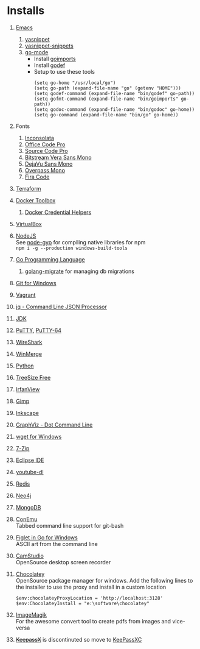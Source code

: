 # Installs #

1. [Emacs](https://sourceforge.net/projects/emacsbinw64/)
   1. [yasnippet](https://github.com/joaotavora/yasnippet)
   2. [yasnippet-snippets](https://github.com/AndreaCrotti/yasnippet-snippets)
   3. [go-mode](https://github.com/dominikh/go-mode.el)
       - Install [goimports](https://github.com/bradfitz/goimports)
       - Install [godef](github.com/rogpeppe/godef)
       - Setup to use these tools
         ``` elisp
         (setq go-home "/usr/local/go")
         (setq go-path (expand-file-name "go" (getenv "HOME")))
         (setq godef-command (expand-file-name "bin/godef" go-path))
         (setq gofmt-command (expand-file-name "bin/goimports" go-path))
         (setq godoc-command (expand-file-name "bin/godoc" go-home))
         (setq go-command (expand-file-name "bin/go" go-home))

         ```
2. Fonts
   1. [Inconsolata](http://www.levien.com/type/myfonts/inconsolata.html)
   2. [Office Code Pro](https://github.com/nathco/Office-Code-Pro)
   3. [Source Code Pro](http://adobe-fonts.github.io/source-code-pro/)
   4. [Bitstream Vera Sans Mono](http://www.dafont.com/bitstream-vera-mono.font)
   5. [DejaVu Sans Mono](http://dejavu-fonts.org/wiki/Main_Page)
   6. [Overpass Mono](http://overpassfont.org/)
   7. [Fira Code](https://github.com/tonsky/FiraCode)
3. [Terraform](https://terraform.io)
4. [Docker Toolbox](https://www.docker.com/docker-toolbox)
   1. [Docker Credential Helpers](https://github.com/docker/docker-credential-helpers)
5. [VirtualBox](https://www.virtualbox.org/wiki/Downloads)
6. [NodeJS](https://nodejs.org/en/download/)  
   See [node-gyp](https://github.com/nodejs/node-gyp) for compiling native libraries for npm  
   `npm i -g --production windows-build-tools`
7. [Go Programming Language](https://golang.org/dl/)
   1. [golang-migrate](https://github.com/golang-migrate/migrate) for managing db migrations
8. [Git for Windows](https://git-scm.com/download/)
9. [Vagrant](http://vagrantup.com/)
10. [jq - Command Line JSON Processor](https://stedolan.github.io/jq/)
11. [JDK](http://www.oracle.com/technetwork/java/javase/downloads/jdk8-downloads-2133151.html)
12. [PuTTY](http://www.putty.org/), [PuTTY-64](https://blog.splunk.net/64bit-putty/)
13. [WireShark](https://www.wireshark.org/#download)
14. [WinMerge](http://winmerge.org/downloads/?lang=en)
15. [Python](https://www.python.org/downloads/)
16. [TreeSize Free](http://www.jam-software.com/treesize_free/)
17. [IrfanView](http://www.irfanview.com/)
18. [Gimp](https://www.gimp.org/downloads/)
19. [Inkscape](https://inkscape.org/en/download/windows/)
20. [GraphViz - Dot Command Line](http://www.graphviz.org/Download.php)
21. [wget for Windows](http://gnuwin32.sourceforge.net/packages/wget.htm)
22. [7-Zip](http://www.7-zip.org/)
23. [Eclipse IDE](https://www.eclipse.org/downloads/eclipse-packages/)
24. [youtube-dl](https://rg3.github.io/youtube-dl/)
25. [Redis](http://redis.io/)
26. [Neo4j](https://neo4j.com/download/other-releases/)
27. [MongoDB](https://www.mongodb.com/download-center#community)
28. [ConEmu](http://conemu.github.io/en/index.html)  
    Tabbed command line support for git-bash
29. [Figlet in Go for Windows](https://github.com/lukesampson/figlet)  
    ASCII art from the command line
30. [CamStudio](http://camstudio.org/)  
    OpenSource desktop screen recorder
31. [Chocolatey](https://chocolatey.org/)  
    OpenSource package manager for windows. Add the following lines to
    the installer to use the proxy and install in a custom location

        $env:chocolateyProxyLocation = 'http://localhost:3128'
        $env:ChocolateyInstall = "e:\software\chocolatey"

32. [ImageMagik](https://www.imagemagick.org/script/download.php)  
    For the awesome convert tool to create pdfs from images and vice-versa
33. ~~[KeepassX](https://www.keepassx.org/)~~ is discontinuted so move to [KeePassXC](https://keepassxc.org)
